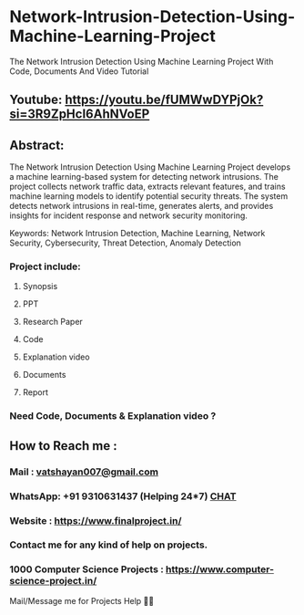 # Network-Intrusion-Detection-Using-Machine-Learning-Project
The Network Intrusion Detection Using Machine Learning Project With Code, Documents And Video Tutorial

## Youtube: https://youtu.be/fUMWwDYPjOk?si=3R9ZpHcI6AhNVoEP

## Abstract: 
The Network Intrusion Detection Using Machine Learning Project develops a machine learning-based system for detecting network intrusions. The project collects network traffic data, extracts relevant features, and trains machine learning models to identify potential security threats. The system detects network intrusions in real-time, generates alerts, and provides insights for incident response and network security monitoring.

Keywords: Network Intrusion Detection, Machine Learning, Network Security, Cybersecurity, Threat Detection, Anomaly Detection

### Project include: 

1. Synopsis

2. PPT

3. Research Paper


4. Code

5. Explanation video

6. Documents

7. Report


### Need Code, Documents & Explanation video ? 

## How to Reach me :

### Mail : vatshayan007@gmail.com 

### WhatsApp: +91 9310631437 (Helping 24*7) **[CHAT](https://wa.me/message/CHWN2AHCPMAZK1)** 

### Website : https://www.finalproject.in/

### Contact me for any kind of help on projects.
### 1000 Computer Science Projects : https://www.computer-science-project.in/


Mail/Message me for Projects Help 🙏🏻

